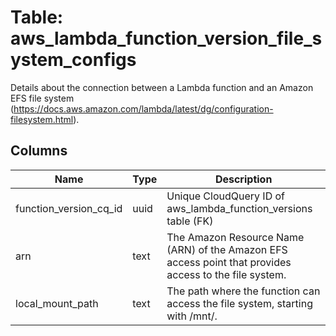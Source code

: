 
# Table: aws_lambda_function_version_file_system_configs
Details about the connection between a Lambda function and an Amazon EFS file system (https://docs.aws.amazon.com/lambda/latest/dg/configuration-filesystem.html).
## Columns
| Name        | Type           | Description  |
| ------------- | ------------- | -----  |
|function_version_cq_id|uuid|Unique CloudQuery ID of aws_lambda_function_versions table (FK)|
|arn|text|The Amazon Resource Name (ARN) of the Amazon EFS access point that provides access to the file system.|
|local_mount_path|text|The path where the function can access the file system, starting with /mnt/.|
